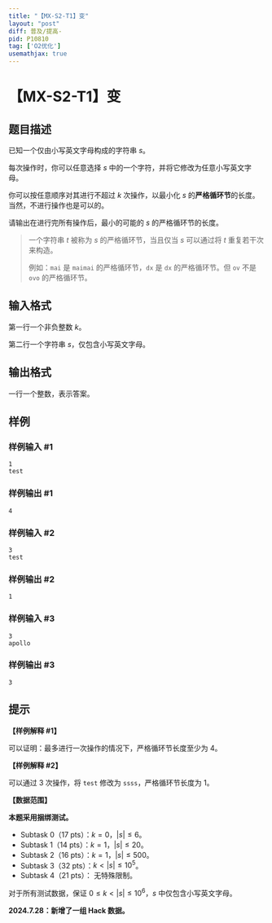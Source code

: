 ```yaml
---
title: "【MX-S2-T1】变"
layout: "post"
diff: 普及/提高-
pid: P10810
tag: ['O2优化']
usemathjax: true
---
```


# 【MX-S2-T1】变
## 题目描述

已知一个仅由小写英文字母构成的字符串 $s$。

每次操作时，你可以任意选择 $s$ 中的一个字符，并将它修改为任意小写英文字母。

你可以按任意顺序对其进行不超过 $k$ 次操作，以最小化 $s$ 的**严格循环节**的长度。当然，不进行操作也是可以的。

请输出在进行完所有操作后，最小的可能的 $s$ 的严格循环节的长度。

> 一个字符串 $t$ 被称为 $s$ 的严格循环节，当且仅当 $s$ 可以通过将 $t$ 重复若干次来构造。
> 
> 例如：`mai` 是 `maimai` 的严格循环节，`dx` 是 `dx` 的严格循环节。但 `ov` 不是 `ovo` 的严格循环节。

## 输入格式

第一行一个非负整数 $k$。

第二行一个字符串 $s$，仅包含小写英文字母。

## 输出格式

一行一个整数，表示答案。
## 样例

### 样例输入 #1
```
1
test

```
### 样例输出 #1
```
4

```
### 样例输入 #2
```
3
test

```
### 样例输出 #2
```
1

```
### 样例输入 #3
```
3
apollo

```
### 样例输出 #3
```
3

```
## 提示

**【样例解释 \#1】**

可以证明：最多进行一次操作的情况下，严格循环节长度至少为 $4$。

**【样例解释 \#2】**

可以通过 $3$ 次操作，将 `test` 修改为 `ssss`，严格循环节长度为 $1$。

**【数据范围】**

**本题采用捆绑测试。**

- Subtask 0（17 pts）：$k = 0$，$|s| \leq 6$。
- Subtask 1（14 pts）：$k = 1$，$|s| \leq 20$。
- Subtask 2（16 pts）：$k = 1$，$|s| \leq 500$。
- Subtask 3（32 pts）：$k < |s| \leq 10^5$。
- Subtask 4（21 pts）： 无特殊限制。

对于所有测试数据，保证 $0 \leq k < |s| \leq 10^6$，$s$ 中仅包含小写英文字母。

**2024.7.28：新增了一组 Hack 数据。**
